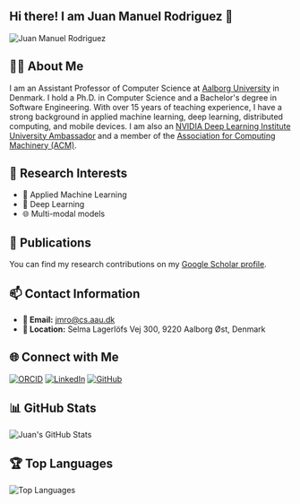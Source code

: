 ## Hi there! I am Juan Manuel Rodriguez 👋

![Juan Manuel Rodriguez](https://avatars.githubusercontent.com/u/19930595?v=4&size=128)

## 👨‍🏫 About Me

I am an Assistant Professor of Computer Science at [Aalborg University](https://vbn.aau.dk/en/persons/jmro) in Denmark. I hold a Ph.D. in Computer Science and a Bachelor's degree in Software Engineering. With over 15 years of teaching experience, I have a strong background in applied machine learning, deep learning, distributed computing, and mobile devices. I am also an [NVIDIA Deep Learning Institute University Ambassador](https://www.nvidia.com/en-us/training/instructor-directory/bio/?instructorId=0038Z00003aWj4sQAC) and a member of the [Association for Computing Machinery (ACM)](https://dl.acm.org/profile/81466645945).

## 🔬 Research Interests

- 🤖 Applied Machine Learning
- 🧠 Deep Learning
- 🌐 Multi-modal models

## 📝 Publications

You can find my research contributions on my [Google Scholar profile](https://scholar.google.com/citations?user=58Fbhc4AAAAJ).

## 📫 Contact Information

- **📧 Email:** jmro@cs.aau.dk
- **📍 Location:** Selma Lagerlöfs Vej 300, 9220 Aalborg Øst, Denmark

## 🌐 Connect with Me

[![ORCID](https://img.shields.io/badge/ORCID-0000--0002--1130--8065-a6ce39?logo=orcid)](https://orcid.org/0000-0002-1130-8065)
[![LinkedIn](https://img.shields.io/badge/LinkedIn-Profile-blue?logo=linkedin)](https://www.linkedin.com/in/dr-juan-manuel-rodriguez/)
[![GitHub](https://img.shields.io/badge/GitHub-knife982000-lightgrey?logo=github)](https://github.com/knife982000)

## 📊 GitHub Stats

![Juan's GitHub Stats](https://github-readme-stats.vercel.app/api?username=knife982000&show_icons=true&theme=radical)

## 🏆 Top Languages

![Top Languages](https://github-readme-stats.vercel.app/api/top-langs/?username=knife982000&layout=compact&theme=radical)
